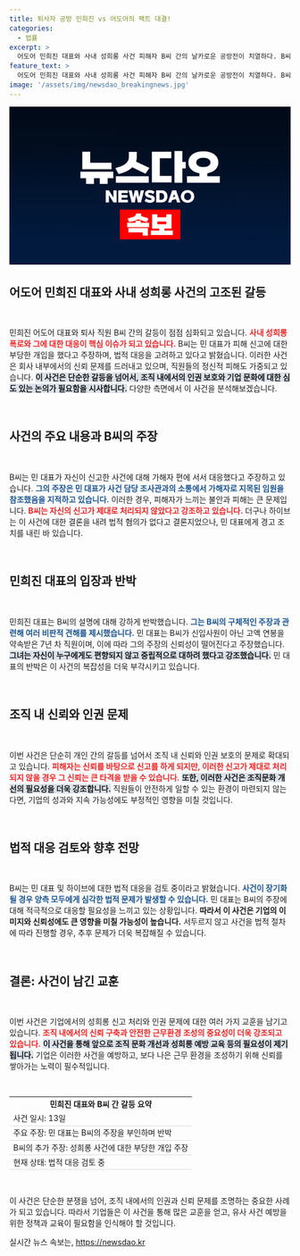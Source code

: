 ```yaml
---
title: 퇴사자 공방 민희진 vs 어도어의 팩트 대결!
categories:
  - 법률
excerpt: >
  어도어 민희진 대표와 사내 성희롱 사건 피해자 B씨 간의 날카로운 공방전이 치열하다. B씨는 민 대표의 부당 개입을 주장하며 법적 대응을 예고했고, 민 대표는 반박하며 논란을 확대했다. 각자의 입장을 두고 벌어지는 이 복잡한 상황에서 과연 진실은 무엇일까?
feature_text: >
  어도어 민희진 대표와 사내 성희롱 사건 피해자 B씨 간의 날카로운 공방전이 치열하다. B씨는 민 대표의 부당 개입을 주장하며 법적 대응을 예고했고, 민 대표는 반박하며 논란을 확대했다. 각자의 입장을 두고 벌어지는 이 복잡한 상황에서 과연 진실은 무엇일까?
image: '/assets/img/newsdao_breakingnews.jpg'
---
```


<p><img src="/assets/img/newsdao_breakingnews.jpg" alt="koreaapp 속보" /></p>

<h2 data-ke-size="size26">어도어 민희진 대표와 사내 성희롱 사건의 고조된 갈등</h2>

<p data-ke-size="size16">&nbsp;</p>

<p>민희진 어도어 대표와 퇴사 직원 B씨 간의 갈등이 점점 심화되고 있습니다. <b><span style="color: #ee2323;">사내 성희롱 폭로와 그에 대한 대응이 핵심 이슈가 되고 있습니다.</span></b> B씨는 민 대표가 피해 신고에 대한 부당한 개입을 했다고 주장하며, 법적 대응을 고려하고 있다고 밝혔습니다. 이러한 사건은 회사 내부에서의 신뢰 문제를 드러내고 있으며, 직원들의 정신적 피해도 가중되고 있습니다. <b><span style="background-color: #21538527;">이 사건은 단순한 갈등을 넘어서, 조직 내에서의 인권 보호와 기업 문화에 대한 심도 있는 논의가 필요함을 시사합니다.</span></b> 다양한 측면에서 이 사건을 분석해보겠습니다.</p>

<p data-ke-size="size16">&nbsp;</p>

<h2 data-ke-size="size26">사건의 주요 내용과 B씨의 주장</h2>

<p data-ke-size="size16">&nbsp;</p>

<p>B씨는 민 대표가 자신이 신고한 사건에 대해 가해자 편에 서서 대응했다고 주장하고 있습니다. <b><span style="color: #1a5490;">그의 주장은 민 대표가 사건 담당 조사관과의 소통에서 가해자로 지목된 임원을 참조했음을 지적하고 있습니다.</span></b> 이러한 경우, 피해자가 느끼는 불안과 피해는 큰 문제입니다. <b><span style="color: #ee2323;">B씨는 자신의 신고가 제대로 처리되지 않았다고 강조하고 있습니다.</span></b> 더구나 하이브는 이 사건에 대한 결론을 내려 법적 혐의가 없다고 결론지었으나, 민 대표에게 경고 조치를 내린 바 있습니다. </p>

<p data-ke-size="size16">&nbsp;</p>

<h2 data-ke-size="size26">민희진 대표의 입장과 반박</h2>

<p data-ke-size="size16">&nbsp;</p>

<p>민희진 대표는 B씨의 설명에 대해 강하게 반박했습니다. <b><span style="color: #1a5490;">그는 B씨의 구체적인 주장과 관련해 여러 비판적 견해를 제시했습니다.</span></b> 민 대표는 B씨가 신입사원이 아닌 고액 연봉을 약속받은 7년 차 직원이며, 이에 따라 그의 주장의 신뢰성이 떨어진다고 주장했습니다. <b><span style="background-color: #21538527;">그녀는 자신이 누구에게도 편향되지 않고 중립적으로 대하려 했다고 강조했습니다.</span></b> 민 대표의 반박은 이 사건의 복잡성을 더욱 부각시키고 있습니다.</p>

<p data-ke-size="size16">&nbsp;</p>

<h2 data-ke-size="size26">조직 내 신뢰와 인권 문제</h2>

<p data-ke-size="size16">&nbsp;</p>

<p>이번 사건은 단순히 개인 간의 갈등를 넘어서 조직 내 신뢰와 인권 보호의 문제로 확대되고 있습니다. <b><span style="color: #ee2323;">피해자는 신뢰를 바탕으로 신고를 하게 되지만, 이러한 신고가 제대로 처리되지 않을 경우 그 신뢰는 큰 타격을 받을 수 있습니다.</span></b> <b><span style="background-color: #21538527;">또한, 이러한 사건은 조직문화 개선의 필요성을 더욱 강조합니다.</span></b> 직원들이 안전하게 일할 수 있는 환경이 마련되지 않는다면, 기업의 성과와 지속 가능성에도 부정적인 영향을 미칠 것입니다.</p>

<p data-ke-size="size16">&nbsp;</p>

<h2 data-ke-size="size26">법적 대응 검토와 향후 전망</h2>

<p data-ke-size="size16">&nbsp;</p>

<p>B씨는 민 대표 및 하이브에 대한 법적 대응을 검토 중이라고 밝혔습니다. <b><span style="color: #1a5490;">사건이 장기화될 경우 양측 모두에게 심각한 법적 문제가 발생할 수 있습니다.</span></b> 민 대표는 B씨의 주장에 대해 적극적으로 대응할 필요성을 느끼고 있는 상황입니다. <b><span style="ee2323;">따라서 이 사건은 기업의 이미지와 신뢰성에도 큰 영향을 미칠 가능성이 높습니다.</span></b> 서두르지 않고 사건을 법적 절차에 따라 진행할 경우, 추후 문제가 더욱 복잡해질 수 있습니다.</p>

<p data-ke-size="size16">&nbsp;</p>

<h2 data-ke-size="size26">결론: 사건이 남긴 교훈</h2>

<p data-ke-size="size16">&nbsp;</p>

<p>이번 사건은 기업에서의 성희롱 신고 처리와 인권 문제에 대한 여러 가지 교훈을 남기고 있습니다. <b><span style="color: #ee2323;">조직 내에서의 신뢰 구축과 안전한 근무환경 조성의 중요성이 더욱 강조되고 있습니다.</span></b> <b><span style="background-color: #21538527;">이 사건을 통해 앞으로 조직 문화 개선과 성희롱 예방 교육 등의 필요성이 제기됩니다.</span></b> 기업은 이러한 사건을 예방하고, 보다 나은 근무 환경을 조성하기 위해 신뢰를 쌓아가는 노력이 필수적입니다. </p>

<p data-ke-size="size16">&nbsp;</p>

<table style="width: 100%; border-spacing: 0; border-collapse: collapse;">

<tr>
<td style="text-align: center; height: 17px;"><b>민희진 대표와 B씨 간 갈등 요약</b></td>
</tr>
<tr>
<td style="border-bottom: 1px solid #ddd;">사건 일시: 13일</td>
</tr>
<tr>
<td style="border-bottom: 1px solid #ddd;">주요 주장: 민 대표는 B씨의 주장을 부인하며 반박</td>
</tr>
<tr>
<td style="border-bottom: 1px solid #ddd;">B씨의 추가 주장: 성희롱 사건에 대한 부당한 개입 주장</td>
</tr>
<tr>
<td style="border-bottom: 1px solid #ddd;">현재 상태: 법적 대응 검토 중</td>
</tr>
</table>

<p data-ke-size="size16">&nbsp;</p>

<p>이 사건은 단순한 분쟁을 넘어, 조직 내에서의 인권과 신뢰 문제를 조명하는 중요한 사례가 되고 있습니다. 따라서 기업들은 이 사건을 통해 많은 교훈을 얻고, 유사 사건 예방을 위한 정책과 교육이 필요함을 인식해야 할 것입니다.</p>
실시간 뉴스 속보는, <a href="https://newsdao.kr" rel="dofollow">https://newsdao.kr</a>


